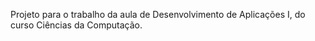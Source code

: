 Projeto para o trabalho da aula de Desenvolvimento de Aplicações I, do curso Ciências da Computação.
